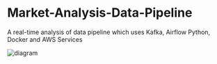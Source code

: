 # Market-Analysis-Data-Pipeline
A real-time analysis of data pipeline which uses Kafka, Airflow Python, Docker and AWS Services

![diagram](https://github.com/user-attachments/assets/f98e3764-be3c-4865-b14d-17905ac0b198)
